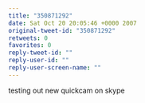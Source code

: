 ```yaml
---
title: "350871292"
date: Sat Oct 20 20:05:46 +0000 2007
original-tweet-id: "350871292"
retweets: 0
favorites: 0
reply-tweet-id: ""
reply-user-id: ""
reply-user-screen-name: ""
---
```

testing out new quickcam on skype
